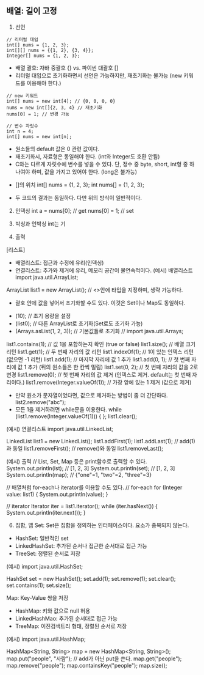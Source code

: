## 배열: 길이 고정
1. 선언    
```
// 리터럴 대입
int[] nums = {1, 2, 3};
int[][] nums = {{1, 2}, {3, 4}};
Integer[] nums = {1, 2, 3};
```
- 배열 괄호: 자바 중괄호 {} vs. 파이썬 대괄호 \[]
- 리터럴 대입으로 초기화하면서 선언은 가능하지만,
  재초기화는 불가능 (new 키워드를 이용해야 한다.)

```
// new 키워드
int[] nums = new int[4]; // {0, 0, 0, 0}
nums = new int[]{2, 3, 4} // 재초기화
nums[0] = 1; // 변경 가능

// 변수 자릿수
int n = 4;
int[] nums = new int[n];
```
- 원소들의 default 값은 0 관련 값이다.
- 재초기화시, 자료형은 동일해야 한다. (int와 Integer도 호환 안됨)
- C와는 다르게 자릿수에 변수를 넣을 수 있다.
  단, 정수 중 byte, short, int형 중 하나여야 하며, 값을 가지고 있어야 한다. (long은 불가능)

* \[]의 위치
int[] nums = {1, 2, 3};
int nums[] = {1, 2, 3};
- 두 코드의 결과는 동일하다.
  다만 위의 방식이 일반적이다.

2. 인덱싱
int a = nums[0]; // get
nums[0] = 1; // set

3. 박싱과 언박싱
int는 기

4. 출력

[리스트]
- 배열리스트: 접근과 수정에 유리(인덱싱)
- 연결리스트: 추가와 제거에 유리, 메모리 공간이 불연속적이다.
(예시) 배열리스트
import java.util.ArrayList;

ArrayList list1 = new ArrayList<Integer>(); // <>안에 타입을 지정하며, 생략 가능하다.
* 괄호 안에 값을 넣어서 초기화할 수도 있다. 이것은 Set이나 Map도 동일하다.
- (10); // 초기 용량을 설정
- (list0); // 다른 ArrayList로 초기화(Set로도 초기화 가능)
- (Arrays.asList(1, 2, 3)); // 기본값들로 초기화 // import java.util.Arrays;

list1.contains(1); // 값 1을 포함하는지 확인 (true or false)
list1.size(); // 배열 크기 리턴
list1.get(1); // 두 번째 자리의 값 리턴
list1.indexOf(1); // 1이 있는 인덱스 리턴 (없으면 -1 리턴)
list1.add(1); // 마지막 자리에 값 1 추가
list1.add(0, 1); // 첫 번째 자리에 값 1 추가 (뒤의 원소들은 한 칸씩 밀림)
list1.set(0, 2); // 첫 번째 자리의 값을 2로 변경
list1.remove(0); // 첫 번째 자리의 값 제거 (인덱스로 제거. default는 첫 번째 자리이다.)
list1.remove(Integer.valueOf(1)); // 가장 앞에 있는 1 제거 (값으로 제거)
- 만약 원소가 문자열이었다면, 값으로 제거하는 방법이 좀 더 간단하다.
  list2.remove("abc");
- 모든 1을 제거하려면 while문을 이용한다.
  while (list1.remove(Integer.valueOf(1))) {
  };
list1.clear();

(예시) 연결리스트
import java.util.LinkedList;

LinkedList list1 = new LinkedList<Integer>();
list1.addFirst(1);
list1.addLast(1); // add(1)과 동일
list1.removeFirst(); // remove()와 동일
list1.removeLast();

(예시) 출력
// List, Set, Map 등은 print함수로 출력할 수 있다.
System.out.println(lst); // [1, 2, 3]
System.out.println(set); // [1, 2, 3]
System.out.println(map); // {"one"=1, "two"=2, "three"=3}

// 배열처럼 for-each나 iterator를 이용할 수도 있다.
// for-each
for (Integer value: list1) {
    System.out.println(value);
}

// iterator
Iterator<Integer> iter = list1.iterator();
while (iter.hasNext()) {
    System.out.println(iter.next());
}

6. 집합, 맵
Set: Set은 집합을 정의하는 인터페이스이다. 요소가 중복되지 않는다. 
- HashSet: 일반적인 set
- LinkedHashSet: 추가된 순서나 접근한 순서대로 접근 가능
- TreeSet: 정렬된 순서로 저장

(예시)
import java.util.HashSet;

HashSet<Integer> set = new HashSet<Integer>();
set.add(1);
set.remove(1);
set.clear();
set.contains(1);
set.size();

Map: Key-Value 쌍을 저장
- HashMap: 키와 값으로 null 허용
- LinkedHashMao: 추가된 순서대로 접근 가능
- TreeMap: 이진검색트리 형태, 정렬된 순서로 저장

(예시)
import java.util.HashMap;

HashMap<String, String> map = new HashMap<String, String>();
map.put("people", "사람"); // add가 아닌 put을 쓴다.
map.get("people");
map.remove("people");
map.containsKey("people");
map.size();
